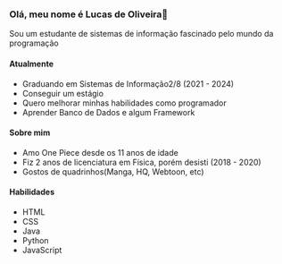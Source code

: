 <h3> Olá, meu nome é Lucas de Oliveira👋</h3>


<p> Sou um estudante de sistemas de informação fascinado pelo mundo da programação</p>

<h4> Atualmente </h4>
<ul>
  <li> Graduando em Sistemas de Informação2/8 (2021 - 2024)</li>
  <li> Conseguir um estágio</li>
  <li> Quero melhorar minhas habilidades como programador</li>
  <li> Aprender Banco de Dados e algum Framework </li>
</ul>

<h4> Sobre mim </h4>
<ul>
  <li> Amo One Piece desde os 11 anos de idade</li>
  <li> Fiz 2 anos de licenciatura em Física, porém desisti (2018 - 2020)</li>
  <li> Gostos de quadrinhos(Manga, HQ, Webtoon, etc)</li>
</ul>

<h4> Habilidades </h4>
<ul>
  <li> HTML</li>
  <li> CSS </li>
  <li> Java   </li>
  <li> Python</li>
  <li> JavaScript </li>
</ul>


<!---
LusgaO/LusgaO is a ✨ special ✨ repository because its `README.md` (this file) appears on your GitHub profile.
You can click the Preview link to take a look at your changes.
--->
